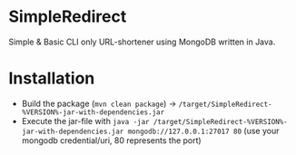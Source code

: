 # SimpleRedirect
Simple &amp; Basic CLI only URL-shortener using MongoDB written in Java.

# Installation
 - Build the package (`mvn clean package`) → `/target/SimpleRedirect-%VERSION%-jar-with-dependencies.jar`
 - Execute the jar-file with `java -jar /target/SimpleRedirect-%VERSION%-jar-with-dependencies.jar mongodb://127.0.0.1:27017 80` (use your mongodb credential/uri, 80 represents the port)
